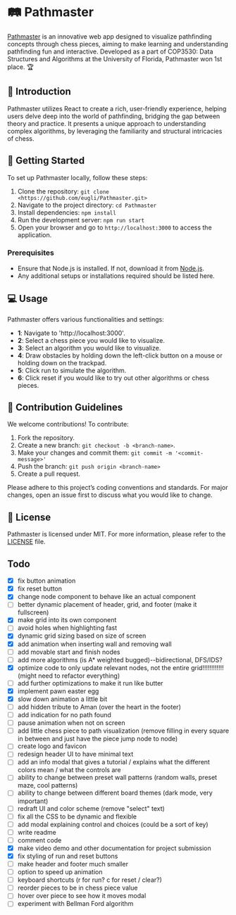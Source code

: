 # 🛤️ Pathmaster
[Pathmaster](https://pathmaster.rocks/)  is an innovative web app designed to visualize pathfinding concepts through chess pieces, aiming to make learning and understanding pathfinding fun and interactive. Developed as a part of COP3530: Data Structures and Algorithms at the University of Florida, Pathmaster won 1st place. 🏆

## 🌟 Introduction
Pathmaster utilizes React to create a rich, user-friendly experience, helping users delve deep into the world of pathfinding, bridging the gap between theory and practice. It presents a unique approach to understanding complex algorithms, by leveraging the familiarity and structural intricacies of chess.

## 🚀 Getting Started
To set up Pathmaster locally, follow these steps:
1. Clone the repository: `git clone <https://github.com/eugli/Pathmaster.git>`
2. Navigate to the project directory: `cd Pathmaster`
3. Install dependencies: `npm install` 
4. Run the development server: `npm run start` 
5. Open your browser and go to `http://localhost:3000` to access the application.

### Prerequisites
- Ensure that Node.js is installed. If not, download it from [Node.js](https://nodejs.org/).
- Any additional setups or installations required should be listed here.

## 💻 Usage
Pathmaster offers various functionalities and settings:
- **1**: Navigate to 'http://localhost:3000'.
- **2**: Select a chess piece you would like to visualize.
- **3**: Select an algorithm you would like to visualize.
- **4**: Draw obstacles by holding down the left-click button on a mouse or holding down on the trackpad.
- **5**: Click run to simulate the algorithm.
- **6**: Click reset if you would like to try out other algorithms or chess pieces.

## 🤝 Contribution Guidelines
We welcome contributions! To contribute:
1. Fork the repository.
2. Create a new branch: `git checkout -b <branch-name>`.
3. Make your changes and commit them: `git commit -m '<commit-message>'`
4. Push the branch: `git push origin <branch-name>`
5. Create a pull request.

Please adhere to this project’s coding conventions and standards. For major changes, open an issue first to discuss what you would like to change.

## 📜 License
Pathmaster is licensed under MIT. For more information, please refer to the [LICENSE](<https://github.com/zhengiy/Pathmaster/blob/main/LICENSE>) file.




## Todo
- [x] fix button animation
- [x] fix reset button
- [x] change node component to behave like an actual component
- [ ] better dynamic placement of header, grid, and footer (make it fullscreen)
- [x] make grid into its own component
- [ ] avoid holes when highlighting fast
- [x] dynamic grid sizing based on size of screen
- [x] add animation when inserting wall and removing wall
- [ ] add movable start and finish nodes
- [ ] add more algorithms (is A* weighted bugged)--bidirectional, DFS/IDS?
- [x] optimize code to only update relevant nodes, not the entire grid!!!!!!!!!!!! (might need to refactor everything)
- [ ] add further optimizations to make it run like butter
- [x] implement pawn easter egg
- [x] slow down animation a little bit
- [ ] add hidden tribute to Aman (over the heart in the footer)
- [ ] add indication for no path found
- [ ] pause animation when not on screen
- [ ] add little chess piece to path visualization (remove filling in every square in between and just have the piece jump node to node)
- [ ] create logo and favicon
- [ ] redesign header UI to have minimal text
- [ ] add an info modal that gives a tutorial / explains what the different colors mean / what the controls are
- [ ] ability to change between preset wall patterns (random walls, preset maze, cool patterns)
- [ ] ability to change between different board themes (dark mode, very important)
- [ ] redraft UI and color scheme (remove "select" text)
- [ ] fix all the CSS to be dynamic and flexible
- [ ] add modal explaining control and choices (could be a sort of key)
- [ ] write readme
- [ ] comment code
- [x] make video demo and other documentation for project submission
- [x] fix styling of run and reset buttons
- [ ] make header and footer much smaller
- [ ] option to speed up animation
- [ ] keyboard shortcuts (r for run? c for reset / clear?)
- [ ] reorder pieces to be in chess piece value
- [ ] hover over piece to see how it moves modal 
- [ ] experiment with Bellman Ford algorithm
